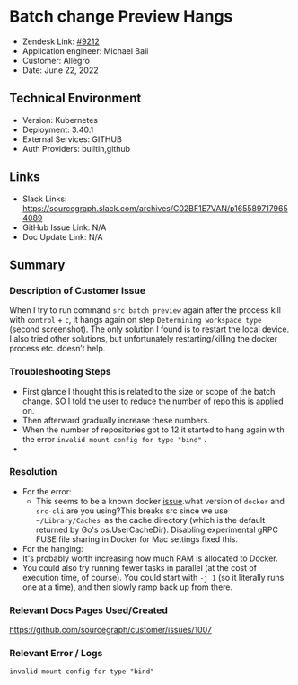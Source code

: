 
# Batch change Preview Hangs <!-- Ticket Title  Hint: include keywords to make it searchable -->

- Zendesk Link: [#9212](https://sourcegraph.zendesk.com/agent/tickets/9212)
- Application engineer: Michael Bali
- Customer: Allegro <!-- Redact if this contains personally identifying information -->
- Date: June 22, 2022

<!-- Data populated from integration, speak to Ben Gordon or Michael Bali if not working -->
<!-- During Internal team trial, fill missing data manually (we are waiting for all data to sync) -->

## Technical Environment
- Version: ​Kubernetes
- Deployment: 3.40.1
- External Services: GITHUB
- Auth Providers: builtin,github


## Links
<!-- Data for application engineer manual entry -->
- Slack Links: https://sourcegraph.slack.com/archives/C02BF1E7VAN/p1655897179654089
- GitHub Issue Link: N/A
- Doc Update Link: N/A

## Summary
### Description of Customer Issue
When I try to run command `src batch preview` again after the process kill with `control` + `c`, it hangs again on step `Determining workspace type` (second screenshot). The only solution I found is to restart the local device. I also tried other solutions, but unfortunately restarting/killing the docker process etc. doesn’t help.

### Troubleshooting Steps
- First glance I thought this is related to the size or scope of the batch change. SO I told the user to reduce the number of repo this is applied on.
- Then afterward gradually increase these numbers.
- When the number of repositories got to 12 it started to hang again with the error `invalid mount config for type "bind"` .
- 

### Resolution
- For the error:  
    - This seems to be a known docker [issue](https://docs.docker.com/docker-for-mac/release-notes/#docker-desktop-community-301).what version of `docker` and `src-cli` are you using?This breaks src since we use `~/Library/Caches `as the cache directory (which is the default returned by Go's os.UserCacheDir). Disabling experimental gRPC FUSE file sharing in Docker for Mac settings fixed this.
- For the hanging:
- It's probably worth increasing how much RAM is allocated to Docker.
- You could also try running fewer tasks in parallel (at the cost of execution time, of course). You could start with `-j 1` (so it literally runs one at a time), and then slowly ramp back up from there.

### Relevant Docs Pages Used/Created
https://github.com/sourcegraph/customer/issues/1007
### Relevant Error / Logs
`invalid mount config for type "bind"`


<!-- Please redact keys, tokens, and personal identifying information -->
<!-- Once complete, upload a copy to https://github.com/sourcegraph/support-tools-internal/tree/main/resolved-tickets as a .md file -->
<!-- Name the file 9212.md -->
